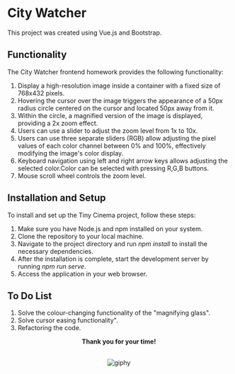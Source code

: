 # City Watcher

This project was created using Vue.js and Bootstrap.

## Functionality

The City Watcher frontend homework provides the following functionality:

1. Display a high-resolution image inside a container with a fixed size of 768x432 pixels.<br>
2. Hovering the cursor over the image triggers the appearance of a 50px radius circle centered on the cursor and located 50px away from it.<br>
3. Within the circle, a magnified version of the image is displayed, providing a 2x zoom effect.<br>
4. Users can use a slider to adjust the zoom level from 1x to 10x.<br>
5. Users can use  three separate sliders (RGB) allow adjusting the pixel values of each color channel between 0% and 100%, effectively modifying the image's color display.<br>
6. Keyboard navigation using left and right arrow keys allows adjusting the selected color.Color can be selected with pressing R,G,B buttons.
7. Mouse scroll wheel controls the zoom level.<br>

## Installation and Setup

To install and set up the Tiny Cinema project, follow these steps:

1. Make sure you have Node.js and npm installed on your system.<br>
2. Clone the repository to your local machine.<br>
3. Navigate to the project directory and run *npm install* to install the necessary dependencies.<br>
4. After the installation is complete, start the development server by running *npm run serve*.<br>
5. Access the application in your web browser.<br>

## To Do List

1. Solve the colour-changing functionality of the "magnifying glass".<br>
2. Solve cursor easing functionality".<br>
3. Refactoring the code.

<div align="center">
 <strong>Thank you for your time!</strong>
<div><br>

![giphy](https://github.com/LaGabor/tiny-cinema/assets/88590636/76f85f5c-9399-4cac-93a4-5164769bad83)
